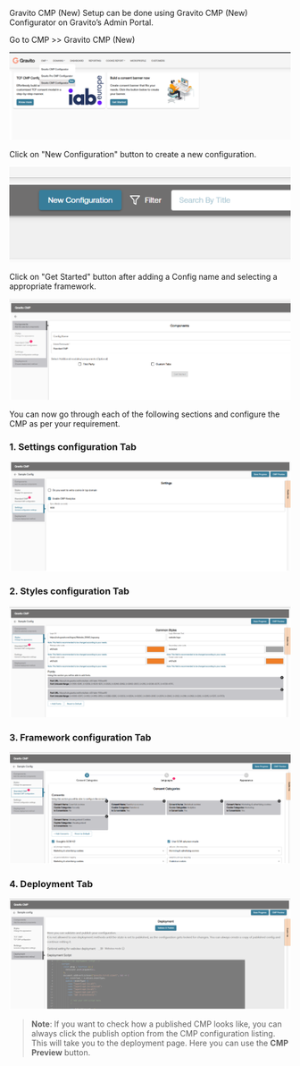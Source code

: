 Gravito CMP (New) Setup can be done using Gravito CMP (New) Configurator on Gravito’s Admin Portal.

Go to CMP >> Gravito CMP (New)

![](./img/configurator_link.png)

Click on "New Configuration" button to create a new configuration.

![](./img/new_config.png)

Click on "Get Started" button after adding a Config name and selecting a appropriate framework.

![](./img/configurator_setup.png)

You can now go through each of the following sections and configure the CMP as per your requirement.

### 1. Settings configuration Tab

![](./img/settings_tab.png)

### 2. Styles configuration Tab

![](./img/style_tab.png)

### 3. Framework configuration Tab

![](./img/standard_cmp_tab.png)

### 4. Deployment Tab

![](./img/deployment_highlight.png)

> **Note**: If you want to check how a published CMP looks like, you can always click the publish option from the CMP configuration listing. This will take you to the deployment page. Here you can use the **CMP Preview** button.
